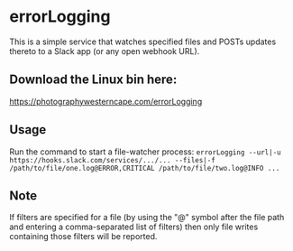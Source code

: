 # errorLogging

This is a simple service that watches specified files and POSTs updates thereto to a Slack app (or any open webhook URL).

## Download the Linux bin here:
https://photographywesterncape.com/errorLogging

## Usage
Run the command to start a file-watcher process:
`errorLogging --url|-u https://hooks.slack.com/services/.../... --files|-f /path/to/file/one.log@ERROR,CRITICAL /path/to/file/two.log@INFO ...`

## Note
If filters are specified for a file (by using the "@" symbol after the file path and entering a comma-separated list of filters) then only file writes containing those filters will be reported. 

